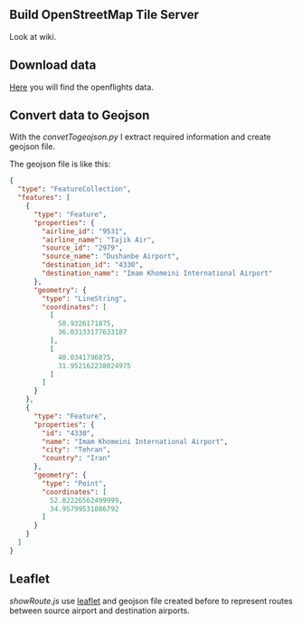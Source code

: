 ## Build OpenStreetMap Tile Server
Look at wiki.
## Download data
[Here](https://openflights.org/data.html) you will find the openflights data.
## Convert data to Geojson 
With the _convetTogeojson.py_ I extract required information and create geojson file.

The geojson file is like this:
```json
{
  "type": "FeatureCollection",
  "features": [
    {
      "type": "Feature",
      "properties": {
        "airline_id": "9531",
        "airline_name": "Tajik Air",
        "source_id": "2979",
        "source_name": "Dushanbe Airport",
        "destination_id": "4330",
        "destination_name": "Imam Khomeini International Airport"
      },
      "geometry": {
        "type": "LineString",
        "coordinates": [
          [
            50.9326171875,
            36.03133177633187
          ],
          [
            40.0341796875,
            31.952162238024975
          ]
        ]
      }
    },
    {
      "type": "Feature",
      "properties": {
        "id": "4330",
        "name": "Imam Khomeini International Airport",
        "city": "Tehran",
        "country": "Iran"
      },
      "geometry": {
        "type": "Point",
        "coordinates": [
          52.82226562499999,
          34.95799531086792
        ]
      }
    }
  ]
}
```
## Leaflet
_showRoute.js_ use [leaflet](https://leafletjs.com/) and geojson file created before to represent routes between source airport and destination airports. 
